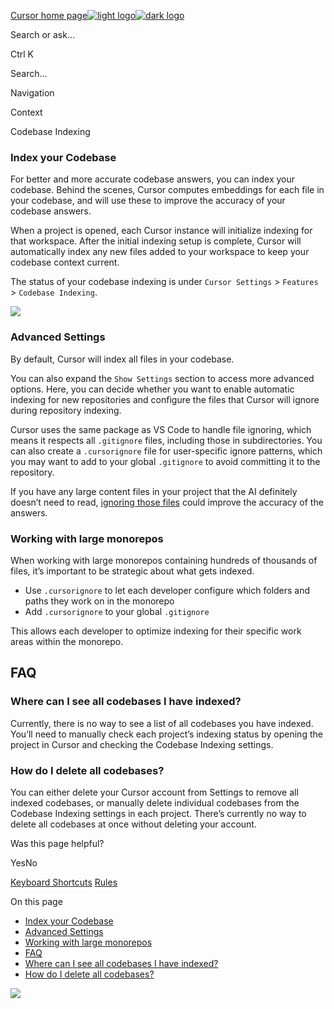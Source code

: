 [Cursor home page![light logo](https://mintlify.s3.us-west-1.amazonaws.com/cursor/images/logo/app-logo.svg)![dark logo](https://mintlify.s3.us-west-1.amazonaws.com/cursor/images/logo/app-logo.svg)](https://docs.cursor.com/)

Search or ask...

Ctrl K

Search...

Navigation

Context

Codebase Indexing

### [​](https://docs.cursor.com/context/codebase-indexing\#index-your-codebase)  Index your Codebase

For better and more accurate codebase answers, you can index your codebase. Behind the scenes, Cursor
computes embeddings for each file in your codebase, and will use these to improve the accuracy of your codebase answers.

When a project is opened, each Cursor instance will initialize indexing for that workspace. After the initial indexing setup is complete, Cursor will automatically index any new files added to your workspace to keep your codebase context current.

The status of your codebase indexing is under `Cursor Settings` \> `Features` \> `Codebase Indexing`.

![](https://mintlify.s3.us-west-1.amazonaws.com/cursor/images/chat/codebase-indexing.png)

### [​](https://docs.cursor.com/context/codebase-indexing\#advanced-settings)  Advanced Settings

By default, Cursor will index all files in your codebase.

You can also expand the `Show Settings` section to access more advanced options.
Here, you can decide whether you want to enable automatic indexing for new repositories and configure the files
that Cursor will ignore during repository indexing.

Cursor uses the same package as VS Code to handle file ignoring, which means it respects all `.gitignore` files, including those in subdirectories. You can also create a `.cursorignore` file for user-specific ignore patterns, which you may want to add to your global `.gitignore` to avoid committing it to the repository.

If you have any large content files in your project that the AI definitely doesn’t need to read, [ignoring those files](https://docs.cursor.com/context/ignore-files) could improve the accuracy of the answers.

### [​](https://docs.cursor.com/context/codebase-indexing\#working-with-large-monorepos)  Working with large monorepos

When working with large monorepos containing hundreds of thousands of files, it’s important to be strategic about what gets indexed.

- Use `.cursorignore` to let each developer configure which folders and paths they work on in the monorepo
- Add `.cursorignore` to your global `.gitignore`

This allows each developer to optimize indexing for their specific work areas within the monorepo.

## [​](https://docs.cursor.com/context/codebase-indexing\#faq)  FAQ

### [​](https://docs.cursor.com/context/codebase-indexing\#where-can-i-see-all-codebases-i-have-indexed%3F)  Where can I see all codebases I have indexed?

Currently, there is no way to see a list of all codebases you have indexed. You’ll need to manually check each project’s indexing status by opening the project in Cursor and checking the Codebase Indexing settings.

### [​](https://docs.cursor.com/context/codebase-indexing\#how-do-i-delete-all-codebases%3F)  How do I delete all codebases?

You can either delete your Cursor account from Settings to remove all indexed codebases, or manually delete individual codebases from the Codebase Indexing settings in each project. There’s currently no way to delete all codebases at once without deleting your account.

Was this page helpful?

YesNo

[Keyboard Shortcuts](https://docs.cursor.com/kbd) [Rules](https://docs.cursor.com/context/rules)

On this page

- [Index your Codebase](https://docs.cursor.com/context/codebase-indexing#index-your-codebase)
- [Advanced Settings](https://docs.cursor.com/context/codebase-indexing#advanced-settings)
- [Working with large monorepos](https://docs.cursor.com/context/codebase-indexing#working-with-large-monorepos)
- [FAQ](https://docs.cursor.com/context/codebase-indexing#faq)
- [Where can I see all codebases I have indexed?](https://docs.cursor.com/context/codebase-indexing#where-can-i-see-all-codebases-i-have-indexed%3F)
- [How do I delete all codebases?](https://docs.cursor.com/context/codebase-indexing#how-do-i-delete-all-codebases%3F)

![](https://docs.cursor.com/context/codebase-indexing)